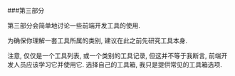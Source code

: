 ###第三部分

第三部分会简单地讨论一些前端开发工具的使用.

为确保你理解一套工具所属的类别, 建议在此之前先研究工具本身.

注意, 仅仅是一个工具列表, 或一个类别的工具记录, 但这并不等于我断言, 前端开发人员应该学习它并使用它. 选择自己的工具箱, 我只是提供常见的工具箱选项.

